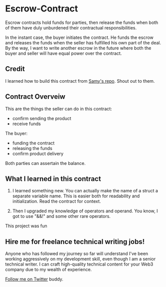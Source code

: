 # Escrow-Contract

Escrow contracts hold funds for parties, then release the funds when both of them have duly unburdened their contractual responsibilities.

In the instant case, the buyer initiates the contract. He funds the escrow and releases the funds when the seller has fulfilled his own part of the deal. By the way, I want to write another escrow in the future where both the buyer and seller will have equal power over the contract.

## Credit

I learned how to build this contract from [Samy's repo](https://github.com/samyukthagopalsamy/ESCROW-SmartContract). Shout out to them.

## Contract Overveiw

This are the things the seller can do in this contract:
* confirm sending the product
* receive funds

The buyer:
* funding the contract
* releasing the funds
* confirm product delivery

Both parties can assertain the balance.

## What I learned in this contract

1. I learned something new. You can actually make the name of a struct a separate variable name. This is easier both for readability and initialization. Read the contract for context.

2. Then I upgraded my knowledge of operators and operand. You know, I got to use "&&!" and some other rare operators.

This project was fun

## Hire me for freelance technical writing jobs!

Anyone who has followed my journey so far will understand I've been working aggressively on my development skill, even though I am a senior technical writer. I can craft high-quality technical content for your Web3 company due to my wealth of experience.

[Follow me on Twitter](https://twitter.com/jofawole) buddy.

